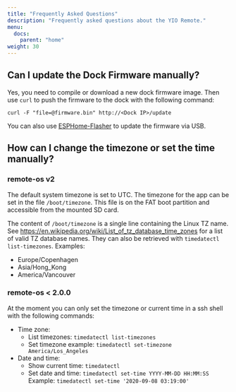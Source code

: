 ```yaml
---
title: "Frequently Asked Questions"
description: "Frequently asked questions about the YIO Remote."
menu:
  docs:
    parent: "home"
weight: 30
---
```


## Can I update the Dock Firmware manually?

Yes, you need to compile or download a new dock firmware image. Then use `curl` to push the firmware to the dock with the following command:

    curl -F "file=@firmware.bin" http://<Dock IP>/update

You can also use [ESPHome-Flasher](https://github.com/esphome/esphome-flasher) to update the firmware via USB.

## How can I change the timezone or set the time manually?

### remote-os v2

The default system timezone is set to UTC. The timezone for the app can be set in the file `/boot/timezone`. This file is on the FAT boot partition and accessible from the mounted SD card.

The content of `/boot/timezone` is a single line containing the Linux TZ name.  
 See <https://en.wikipedia.org/wiki/List_of_tz_database_time_zones> for a list of valid TZ database names. They can also be retrieved with `timedatectl list-timezones`. Examples:

- Europe/Copenhagen
- Asia/Hong_Kong
- America/Vancouver

### remote-os < 2.0.0

At the moment you can only set the timezone or current time in a ssh shell with the following commands:

- Time zone:
  - List timezones: `timedatectl list-timezones`
  - Set timezone example: `timedatectl set-timezone America/Los_Angeles`
- Date and time:
  - Show current time: `timedatectl`
  - Set date and time: `timedatectl set-time YYYY-MM-DD HH:MM:SS`  
     Example: `timedatectl set-time '2020-09-08 03:19:00'`
